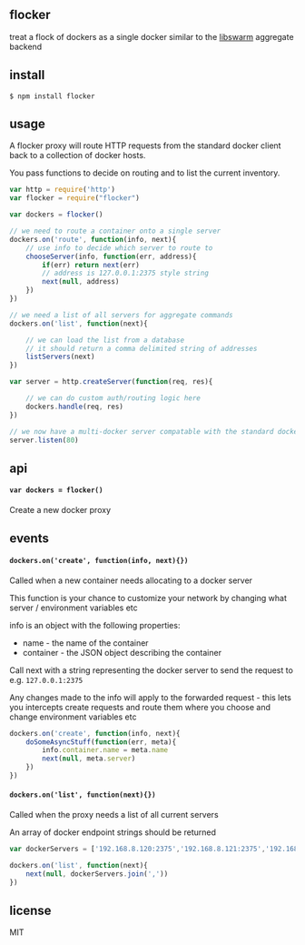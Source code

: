 flocker
-------

treat a flock of dockers as a single docker similar to the [libswarm](https://github.com/docker/libswarm) aggregate backend

## install

```
$ npm install flocker
```

## usage

A flocker proxy will route HTTP requests from the standard docker client back to a collection of docker hosts.

You pass functions to decide on routing and to list the current inventory.

```js
var http = require('http')
var flocker = require("flocker")

var dockers = flocker()

// we need to route a container onto a single server
dockers.on('route', function(info, next){
	// use info to decide which server to route to
	chooseServer(info, function(err, address){
		if(err) return next(err)
		// address is 127.0.0.1:2375 style string
		next(null, address)
	})
})

// we need a list of all servers for aggregate commands
dockers.on('list', function(next){

	// we can load the list from a database
	// it should return a comma delimited string of addresses
	listServers(next)
})

var server = http.createServer(function(req, res){

	// we can do custom auth/routing logic here
	dockers.handle(req, res)	
})

// we now have a multi-docker server compatable with the standard docker client
server.listen(80)
```

## api

#### `var dockers = flocker()`

Create a new docker proxy

## events

#### `dockers.on('create', function(info, next){})`

Called when a new container needs allocating to a docker server

This function is your chance to customize your network by changing what server / environment variables etc

info is an object with the following properties:

 * name - the name of the container
 * container - the JSON object describing the container

Call next with a string representing the docker server to send the request to e.g. `127.0.0.1:2375`

Any changes made to the info will apply to the forwarded request - this lets you intercepts create requests and route them where you choose and change environment variables etc

```js
dockers.on('create', function(info, next){
	doSomeAsyncStuff(function(err, meta){
		info.container.name = meta.name
		next(null, meta.server)
	})
})
```

#### `dockers.on('list', function(next){})`

Called when the proxy needs a list of all current servers

An array of docker endpoint strings should be returned

```js
var dockerServers = ['192.168.8.120:2375','192.168.8.121:2375','192.168.8.122:2375']

dockers.on('list', function(next){
	next(null, dockerServers.join(','))
})
```

## license

MIT
